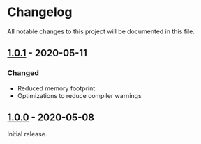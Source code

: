 # Changelog

All notable changes to this project will be documented in this file.

## [1.0.1] - 2020-05-11

### Changed
- Reduced memory footprint
- Optimizations to reduce compiler warnings


## [1.0.0] - 2020-05-08

Initial release.


[1.0.1]: https://github.com/sebaJoSt/BlaeckSerial/compare/1.0.0...1.0.1
[1.0.0]: https://github.com/sebaJoSt/BlaeckSerial/releases/tag/1.0.0
